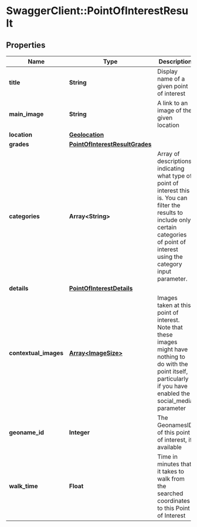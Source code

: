 # SwaggerClient::PointOfInterestResult

## Properties
Name | Type | Description | Notes
------------ | ------------- | ------------- | -------------
**title** | **String** | Display name of a given point of interest | 
**main_image** | **String** | A link to an image of the given location | 
**location** | [**Geolocation**](Geolocation.md) |  | 
**grades** | [**PointOfInterestResultGrades**](PointOfInterestResultGrades.md) |  | [optional] 
**categories** | **Array&lt;String&gt;** | Array of descriptions indicating what type of point of interest this is. You can filter the results to include only certain categories of point of interest using the category input parameter. | 
**details** | [**PointOfInterestDetails**](PointOfInterestDetails.md) |  | [optional] 
**contextual_images** | [**Array&lt;ImageSize&gt;**](ImageSize.md) | Images taken at this point of interest. Note that these images might have nothing to do with the point itself, particularly if you have enabled the social_media parameter | [optional] 
**geoname_id** | **Integer** | The GeonamesID of this point of interest, if available | [optional] 
**walk_time** | **Float** | Time in minutes that it takes to walk from the searched coordinates to this Point of Interest | [optional] 


